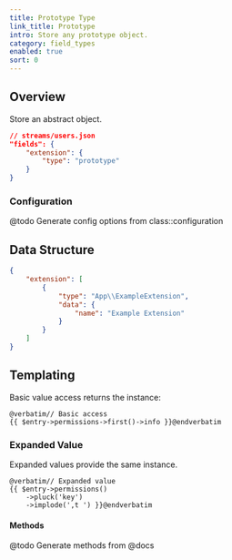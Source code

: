 ```yaml
---
title: Prototype Type
link_title: Prototype
intro: Store any prototype object.
category: field_types
enabled: true
sort: 0
---
```


## Overview

Store an abstract object.

```json
// streams/users.json
"fields": {
    "extension": {
        "type": "prototype"
    }
}
```

### Configuration

@todo Generate config options from class::configuration

## Data Structure

```json
{
    "extension": [
        {
            "type": "App\\ExampleExtension",
            "data": {
                "name": "Example Extension"
            }
        }
    ]
}
```

## Templating

Basic value access returns the instance:

```blade
@verbatim// Basic access
{{ $entry->permissions->first()->info }}@endverbatim
```

### Expanded Value

Expanded values provide the same instance.

```blade
@verbatim// Expanded value
{{ $entry->permissions()
    ->pluck('key')
    ->implode(',t ') }}@endverbatim
```

#### Methods

@todo Generate methods from @docs
